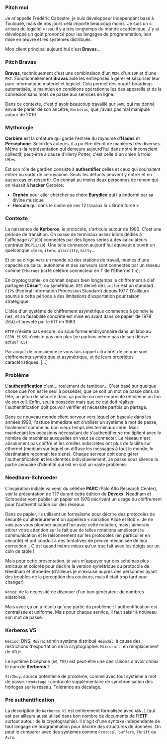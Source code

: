 ### Pitch moi

Je m'appelle Frédéric Cabestre, je suis développeur indépendant basé à Toulouse, mais de nos jours cela importe
beaucoup moins. Je suis un « artisan du logiciel » issu il y a très longtemps du monde académique. J'y ai développé
un goût prononcé pour les langages de programmation, leur mise en œuvre et les systèmes distribués.

Mon client principal aujourd'hui c'est **Bravas**...

### Pitch Bravas

**Bravas**, techniquement c'est une combinaison d'un `MDM`, d'un `IDP` et d'une `PKI`.
Fonctionnellement **Bravas** aide les entreprises à gérer et sécuriser leur parc informatique matériel et logiciel.
Cela permet des on/off-boardings automatisés, le maintien en conditions opérationnelles des appareils et
de la connexion sans mots de passe aux services en ligne.

Dans ce contexte, c'est d'avoir beaucoup travaillé sur `SAML` qui ma donné envie de parler de son ancêtre, `Kerberos`,
que j'avais pas mal manipulé autour de 2010.

### Mythologie

**Cerbère** est la créature qui garde l'entrée du royaume d'**Hades** et **Perséphone**. Selon les auteurs, il a pu
être décrit de manières très diverses. Même si la représentation qui demeure aujourd'hui dans notre inconscient
collectif, peut-être à cause d'Harry Potter, c'est celle d'un chien à trois têtes.

Est son rôle de gardien consiste à **authentifier** celles et ceux qui souhaitent entrer ou sortir de ce
royaume. Seuls les défunts peuvent y entrer et en aucun cas en ressortir. On connait au moins deux personnes
de renom qui on réussit à **hacker** Cerbère:

* **Orphée** pour aller chercher sa chère **Eurydice** qui l'a endormi par sa divine musique
* **Hercule** qui dans le cadre de ses 12 travaux la « Brute forcé »

### Contexte

La naissance de **Kerberos**, le protocole, s'articule autour de 1990. C'est une période de transition. On passe
de terminaux assez idiots dédiés à l'affichage (`VT100`) connectés par des lignes séries à des calculateurs centraux
(`PDP11/20`). Une telle connexion aujourd'hui équivaut à ouvrir un quelconque `xterm`, `iterm`, `alacritty`,
`kitty`...

Et on se dirige vers un monde où des stations de travail, munies d'une capacité de calcul autonome et des serveurs
sont connectés par un réseau comme `Ethernet` (ici le célèbre connecteur en T de l'Ethernet fin).

En cryptographie, on connait depuis bien longtemps le chiffrement à clef partagée (**César**?) ou symétrique.
`DES` dérivé de `Lucifer` est un standard `FIPS` (Federal Information Procession Standard) depuis 1977. D'ailleurs
soumis à cette période à des limitations d'exportation pour raison stratégique.

L'idée d'un système de chiffrement asymétrique commence à poindre le nez, et sa faisabilité concrète est mise en
avant dans ce papier de 1978 (`RSA`) et breveté par le `MIT` en 1983.

`HTTP` n'éxiste pas encore, ou sous forme embryonnaire dans un labo au `CERN`. Et `SSL`n'existe pas non plus (ne
parlons même pas de son dérivé actuel `TLS`)

Par acquit de conscience je vous fais rappel ultra bref de ce que sont chiffrements symétrique et asymétrique,
et de leurs propriétés caractéristiques. [...]

### Problème

L'**authentification** c'est... roulement de tambour...
C'est basé sur quelque chose que l'on est le seul à posséder, que ce soit un mot de passe dans sa tête, un
jeton de sécurité dans ça poche ou une empreinte rétinienne au fon de son œil. Enfin, seul à posséder mais
que ce qui doit réaliser l'authentification doit pouvoir vérifier et nécessite parfois un partage.

Dans ce nouveau monde client serveur vers lequel on bascule dans les années 1990, l'astuce immédiate est
d'utiliser un système à mot de passe, finalement comme au bon vieux temps des terminaux série. Mais maintenant
les occasions nécessitant de s'authentifier se multiplient avec le nombre de machines auxquelles on veut se
connecter. Le réseau n'est absolument pas chiffré et les oreilles indiscrètes ont plus de facilité sur éthernet
(medium sur lequel on diffuse les messages à tout le monde, le destinataire reconnait les siens). Chaque serveur
doit donc gérer l'authentification **et** les identités individuellement. Je passe sous silence la partie
annuaire d'identité qui est en soit un vaste problème.

### Needham-Schroeder

L'inspiration initiale va venir du célèbre **PARC** (Palo Alto Research Center), voir la présentation de ???
durant cette édition de **Devoxx**. Needham et Schroeder vont publier un papier en 1978 décrivant un usage
du chiffrement pour l'authentification sur des réseaux.

Dans ce papier, ils utilisent un formalisme pour décrire des protocoles de sécurité qu'ultérieurement on
appellera « narration Alice et Bob ». Je ne vais pas vous plomber aujourd'hui avec cette notation, mais
j'aimerais attirer votre attention sur le fait que de telles notations améliorent la communication et le
raisonnement sur les protocoles (en particulier en sécurité) et ont conduit à des tentatives de preuve
mécanisée de leur correction... C'est quand même mieux qu'un truc fait avec les doigts sur un coin de table !

Mais pour cette présentation, je vais m'appuyer sur des schémas plus amicaux et colorés pour décrire la version
symétrique du protocole de Needham et Shroeder (d'ailleurs je m'excuse auprès des personnes ayant des troubles
de la perception des couleurs, mais il était trop tard pour changer)

`Nonce`: de la nécessité de disposer d'un bon générateur de nombres aléatoires.

Mais avec ça on a résolu qu'une partie du problème : l'authentification est centralisée et uniforme. Mais
pour chaque service, il faut saisir à nouveau son mot de passe.

### Kerberos V5

`Hesiod`: DNS, `Moira`: admin système distribué
`Heimdal`: à cause des restrictions d'exportation de la cryptographie.
`Microsoft`: en remplacement de `NTLM`.

Le système bicéphale (`AS`, `TGS`) est peut-être une des raisons d'avoir choisi le nom de **Kerberos** ?

`Str2key`: source potentielle de problème, comme avec tout système à mot de passe.
`Hrodatage` : contrainte supplémentaire de synchronisation des horloges sur le réseau. Tolérance au décalage. 

### Pré authentification

La description de `Kerberos V5` est entièrement formalisée avec `ASN.1` (qui est par ailleurs aussi utilisé 
dans bon nombre de documents de l'**IETF** surtout autour de la cryptographie). Il s'agit d'une syntaxe 
indépendante de tout langage de programmation pour décrire des structures de données. On peut le comparer
avec des systèmes comme `Protocol buffers`, `Thrift` ou `Avro`.

